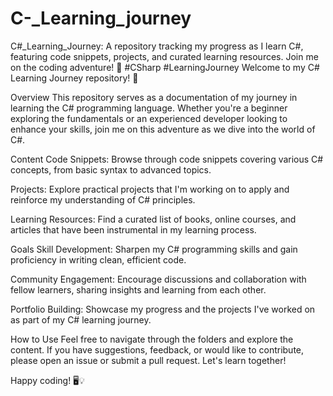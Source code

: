 # C-_Learning_journey
C#_Learning_Journey: A repository tracking my progress as I learn C#, featuring code snippets, projects, and curated learning resources. Join me on the coding adventure! 🚀 #CSharp #LearningJourney
Welcome to my C# Learning Journey repository! 🚀

Overview
This repository serves as a documentation of my journey in learning the C# programming language. Whether you're a beginner exploring the fundamentals or an experienced developer looking to enhance your skills, join me on this adventure as we dive into the world of C#.

Content
Code Snippets: Browse through code snippets covering various C# concepts, from basic syntax to advanced topics.

Projects: Explore practical projects that I'm working on to apply and reinforce my understanding of C# principles.

Learning Resources: Find a curated list of books, online courses, and articles that have been instrumental in my learning process.

Goals
Skill Development: Sharpen my C# programming skills and gain proficiency in writing clean, efficient code.

Community Engagement: Encourage discussions and collaboration with fellow learners, sharing insights and learning from each other.

Portfolio Building: Showcase my progress and the projects I've worked on as part of my C# learning journey.

How to Use
Feel free to navigate through the folders and explore the content. If you have suggestions, feedback, or would like to contribute, please open an issue or submit a pull request. Let's learn together!

Happy coding! 🖥️💡

